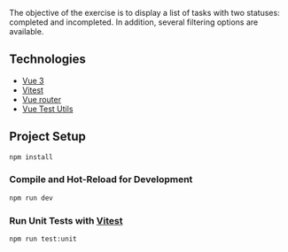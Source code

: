 The objective of the exercise is to display a list of tasks with two statuses: completed and incompleted. In addition, several filtering options are available.

## Technologies
* [Vue 3](https://vuejs.org/)
* [Vitest](https://vitest.dev/)
* [Vue router](https://router.vuejs.org/)
* [Vue Test Utils](https://test-utils.vuejs.org/)

## Project Setup

```sh
npm install
```

### Compile and Hot-Reload for Development

```sh
npm run dev
```

### Run Unit Tests with [Vitest](https://vitest.dev/)

```sh
npm run test:unit
```